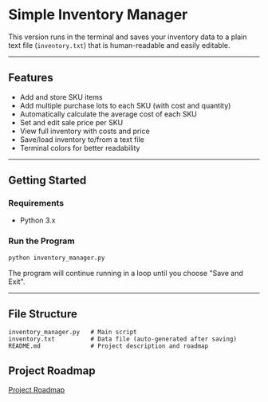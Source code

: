 
# Simple Inventory Manager

This version runs in the terminal and saves your inventory data to a plain text file (`inventory.txt`) that is human-readable and easily editable.

---

## Features

- Add and store SKU items
- Add multiple purchase lots to each SKU (with cost and quantity)
- Automatically calculate the average cost of each SKU
- Set and edit sale price per SKU
- View full inventory with costs and price
- Save/load inventory to/from a text file
- Terminal colors for better readability

---

## Getting Started

### Requirements

- Python 3.x

### Run the Program

```bash
python inventory_manager.py
```

The program will continue running in a loop until you choose "Save and Exit".

---

## File Structure

```
inventory_manager.py   # Main script
inventory.txt          # Data file (auto-generated after saving)
README.md              # Project description and roadmap
```


## Project Roadmap

[Project Roadmap](project_roadmap.md)

